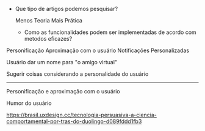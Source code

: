 - Que tipo de artigos podemos pesquisar?

  Menos Teoria
  Mais Prática

  - Como as funcionalidades podem ser implementadas de acordo com metodos eficazes?

Personificação
Aproximação com o usuário
Notificações Personalizadas

Usuário dar um nome para "o amigo virtual"

Sugerir coisas considerando a personalidade do usuário

---

Personificação e aproximação com o usuário

Humor do usuário

https://brasil.uxdesign.cc/tecnologia-persuasiva-a-ciencia-comportamental-por-tras-do-duolingo-d089fddd1fb3
